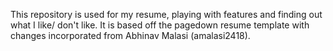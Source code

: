 This repository is used for my resume, playing with features and finding out what I like/ don't like.  It is based off the pagedown resume template with changes incorporated from Abhinav Malasi (amalasi2418).  
